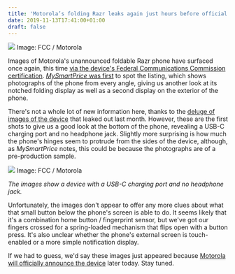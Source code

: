 ```yaml
---
title: 'Motorola’s folding Razr leaks again just hours before official launch event'
date: 2019-11-13T17:41:00+01:00
draft: false
---
```


![](https://cdn.vox-cdn.com/thumbor/lIuqE4D7pSsILqEzZ4eyJASMdtI=/156x0:1848x1128/1310x873/cdn.vox-cdn.com/uploads/chorus_image/image/65692251/razr_fcc_front_and_back.0.jpg) Image: FCC / Motorola

Images of Motorola's unannounced foldable Razr phone have surfaced once again, this time [via the device's Federal Communications Commission certification](https://fccid.io/IHDT56XM1). [_MySmartPrice_ was first](https://www.mysmartprice.com/gear/motorola-razr-2019/) to spot the listing, which shows photographs of the phone from every angle, giving us another look at its notched folding display as well as a second display on the exterior of the phone.

There's not a whole lot of new information here, thanks to the [deluge of images of the device](https://www.theverge.com/2019/10/31/20941732/motorola-foldable-razr-phone-image-design-leak-reveal-date) that leaked out last month. However, these are the first shots to give us a good look at the bottom of the phone, revealing a USB-C charging port and no headphone jack. Slightly more surprising is how much the phone's hinges seem to protrude from the sides of the device, although, as _MySmartPrice_ notes, this could be because the photographs are of a pre-production sample.

![ ](https://cdn.vox-cdn.com/thumbor/aE8kux6nphTvFzaKOtgrYEjulDw=/400x0/filters:no_upscale()/cdn.vox-cdn.com/uploads/chorus_asset/file/19372917/razr_fcc_all_angles.jpg) Image: FCC / Motorola

_The images show a device with a USB-C charging port and no headphone jack._

Unfortunately, the images don't appear to offer any more clues about what that small button below the phone's screen is able to do. It seems likely that it's a combination home button / fingerprint sensor, but we've got our fingers crossed for a spring-loaded mechanism that flips open with a button press. It's also unclear whether the phone's external screen is touch-enabled or a more simple notification display.

If we had to guess, we'd say these images just appeared because [Motorola will officially announce the device](https://www.theverge.com/2019/10/17/20919949/motorola-foldable-razr-phone-reveal-launch-november-13th) later today. Stay tuned.